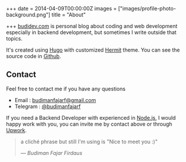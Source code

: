 +++
date = 2014-04-09T00:00:00Z
images = ["images/profile-photo-background.png"]
title = "About"

+++
[budidev.com](https://budidev.com) is personal blog about coding and web development especially in backend development, but sometimes I write outside that topics.

It's created using [Hugo](https://themes.gohugo.io) with customized [Hermit](https://themes.gohugo.io/hermit) theme. You can see the source code in [Github](https://github.com/budimanfajarf/blog).

## Contact

Feel free to contact me if you have any questions

* Email : [budimanfajarf@gmail.com](mailto:budimanfajarf@gmail.com)
* Telegram : [@budimanfajarf](https://t.me/budimanfajarf)

If you need a Backend Developer with experienced in [Node.js](https://nodejs.org), I would happy work with you, you can invite me by contact above or through [Upwork](https://www.upwork.com/freelancers/\~01b8d55d6a5a8f1077).

> a cliché phrase but still I'm using is "Nice to meet you :)"
>
> — <cite>Budiman Fajar Firdaus</cite>